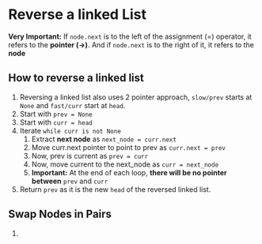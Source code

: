 # Reverse a linked List

**Very Important:** If `node.next` is to the left of the assignment (=) operator, it refers
to the **pointer (->)**. And if `node.next` is to the right of it, it refers to the **node**

## How to reverse a linked list
1. Reversing a linked list also uses 2 pointer approach, `slow/prev` starts at `None` and `fast/curr` start at `head`.
2. Start with `prev = None`
3. Start with `curr = head`
4. Iterate `while curr is not None`
   1. Extract **next node** as `next_node = curr.next`
   2. Move curr.next pointer to point to prev as `curr.next = prev`
   3. Now, prev is current as `prev = curr`
   4. Now, move current to the next_node as `curr = next_node`
   5. **Important:** At the end of each loop, **there will be no pointer between** `prev` and `curr`
5. Return `prev` as it is the new `head` of the reversed linked list.

## Swap Nodes in Pairs
1.
